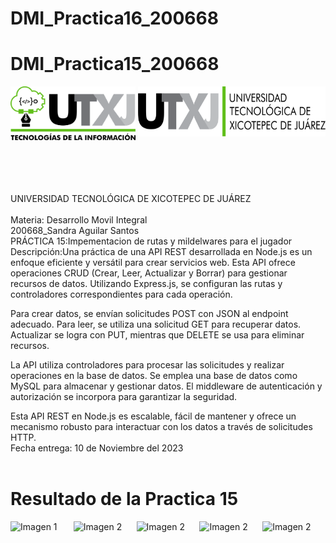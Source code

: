 # DMI_Practica16_200668
# DMI_Practica15_200668
<div style="display: flex; justify-content: space-between;">
    <img align="left" src="logos/LOGO TIC.png?raw=true" alt="Imagen 1" width="200"; />
    <img align="right" src="logos/LOGO UTXJ 2019.png?raw=true" alt="Imagen 2" width="300" height="80" />
</div><br><br><br><br><br>
UNIVERSIDAD TECNOLÓGICA DE XICOTEPEC DE JUÁREZ <br><br>
Materia: Desarrollo Movil Integral <br>
200668_Sandra Aguilar Santos<br>
PRÁCTICA 15:Impementacion de rutas y mildelwares para el jugador<br>
Descripción:Una práctica de una API REST desarrollada en Node.js es un enfoque eficiente y versátil para crear servicios web. Esta API ofrece operaciones CRUD (Crear, Leer, Actualizar y Borrar) para gestionar recursos de datos. Utilizando Express.js, se configuran las rutas y controladores correspondientes para cada operación.

Para crear datos, se envían solicitudes POST con JSON al endpoint adecuado. Para leer, se utiliza una solicitud GET para recuperar datos. Actualizar se logra con PUT, mientras que DELETE se usa para eliminar recursos.

La API utiliza controladores para procesar las solicitudes y realizar operaciones en la base de datos. Se emplea una base de datos como MySQL para almacenar y gestionar datos. El middleware de autenticación y autorización se incorpora para garantizar la seguridad.

Esta API REST en Node.js es escalable, fácil de mantener y ofrece un mecanismo robusto para interactuar con los datos a través de solicitudes HTTP. <br>
Fecha entrega: 10 de Noviembre del 2023 <br> <br>

# Resultado de la Practica 15

<div style="display: flex; justify-content:">
 <img align="left" src="Api_videojuego/img/1.png?raw=true" alt="Imagen 1" width="800";/>
<img align="left" src="Api_videojuego/img/2.png?raw=true" alt="Imagen 2"  width="800" />
<img align="left" src="Api_videojuego/img/3.png?raw=true" alt="Imagen 2"  width="800" />
<img align="left" src="Api_videojuego/img/4.png?raw=true" alt="Imagen 2"  width="800" />
<img align="left" src="Api_videojuego/img/5.png?raw=true" alt="Imagen 2"  width="800" />


</div>
